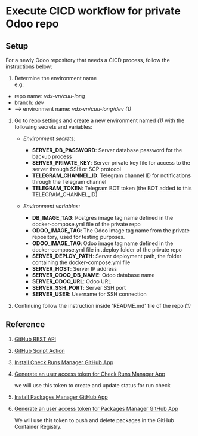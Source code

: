 # Execute CICD workflow for private Odoo repo

## Setup

For a newly Odoo repository that needs a CICD process, follow the instructions below:

1. Determine the environment name  
  e.g:  

- repo name: *vdx-vn/cuu-long*
- branch: *dev*
- --> environment name: *vdx-vn/cuu-long/dev* *(1)*

1. Go to [repo settings](https://github.com/vdx-vn/odoo-cicd-executor/settings/environments) and create a new environment named *(1)* with the following secrets and variables:

   - *Environment secrets:*
     - **SERVER_DB_PASSWORD**: Server database password for the backup process
     - **SERVER_PRIVATE_KEY**: Server private key file for access to the server through SSH or SCP protocol
     - **TELEGRAM_CHANNEL_ID**: Telegram channel ID for notifications through the Telegram channel
     - **TELEGRAM_TOKEN**: Telegram BOT token (the BOT added to this TELEGRAM_CHANNEL_ID)

   - *Environment variables:*
     - **DB_IMAGE_TAG**: Postgres image tag name defined in the docker-compose.yml file of the private repo
     - **ODOO_IMAGE_TAG**: The Odoo image tag name from the private repository, used for testing purposes.
     - **ODOO_IMAGE_TAG**: Odoo image tag name defined in the docker-compose.yml file in .deploy folder of the private repo
     - **SERVER_DEPLOY_PATH**: Server deployment path, the folder containing the docker-compose.yml file
     - **SERVER_HOST**: Server IP address
     - **SERVER_ODOO_DB_NAME**: Odoo database name
     - **SERVER_ODOO_URL**: Odoo URL
     - **SERVER_SSH_PORT**: Server SSH port
     - **SERVER_USER**: Username for SSH connection

1. Continuing follow the instruction inside 'README.md' file of the repo *(1)*

## Reference

1. [GitHub REST API](https://octokit.github.io/rest.js)
1. [GitHub Script Action](https://github.com/actions/github-script)
1. [Install Check Runs Manager GitHub App](https://github.com/apps/check-runs-manager)
1. [Generate an user access token for Check Runs Manager App](https://docs.github.com/en/apps/creating-github-apps/authenticating-with-a-github-app/generating-a-user-access-token-for-a-github-app)

    we will use this token to create and update status for run check

1. [Install Packages Manager GitHub App](https://github.com/apps/packages-manager)
1. [Generate an user access token for Packages Manager GitHub App](https://docs.github.com/en/apps/creating-github-apps/authenticating-with-a-github-app/generating-a-user-access-token-for-a-github-app)

    We will use this token to push and delete packages in the GitHub Container Registry.
